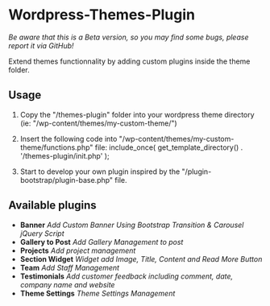 Wordpress-Themes-Plugin
=======================

_Be aware that this is a Beta version, so you may find some bugs, please report it via GitHub!_

Extend themes functionnality by adding custom plugins inside the theme folder.

Usage
-----
1. Copy the "/themes-plugin" folder into your wordpress theme directory (ie: "/wp-content/themes/my-custom-theme/")

2. Insert the following code into "/wp-content/themes/my-custom-theme/functions.php" file:
	include_once( get_template_directory() . '/themes-plugin/init.php' );
	
3. Start to develop your own plugin inspired by the "/plugin-bootstrap/plugin-base.php" file.

Available plugins
-----------------
+ **Banner** _Add Custom Banner Using Bootstrap Transition & Carousel jQuery Script_
+ **Gallery to Post** _Add Gallery Management to post_
+ **Projects** _Add project management_
+ **Section Widget** _Widget add Image, Title, Content and Read More Button_
+ **Team** _Add Staff Management_
+ **Testimonials** _Add customer feedback including comment, date, company name and website_
+ **Theme Settings** _Theme Settings Management_